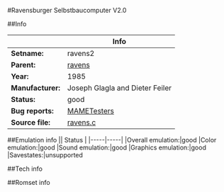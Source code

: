 #Ravensburger Selbstbaucomputer V2.0

##Info

||Info|
|-----|-----|
|**Setname:**|ravens2
|**Parent:**|[ravens](ravens.md)
|**Year:**|1985
|**Manufacturer:**|Joseph Glagla and Dieter Feiler
|**Status:**|good
|**Bug reports:**|[MAMETesters](http://mametesters.org/view_all_set.php?type=1&temporary=y&search=ravens.c)
|**Source file:**|[ravens.c](https://github.com/mamedev/mame/blob/master/src/mess/drivers/ravens.c)

##Emulation info
|| Status |
|-----|-----|
|Overall emulation:|good
|Color emulation:|good
|Sound emulation:|good
|Graphics emulation:|good
|Savestates:|unsupported

##Tech info

##Romset info

<!--- START OF EDITED COMMENT DO NOT TOUCH TEXT ABOVE-->
